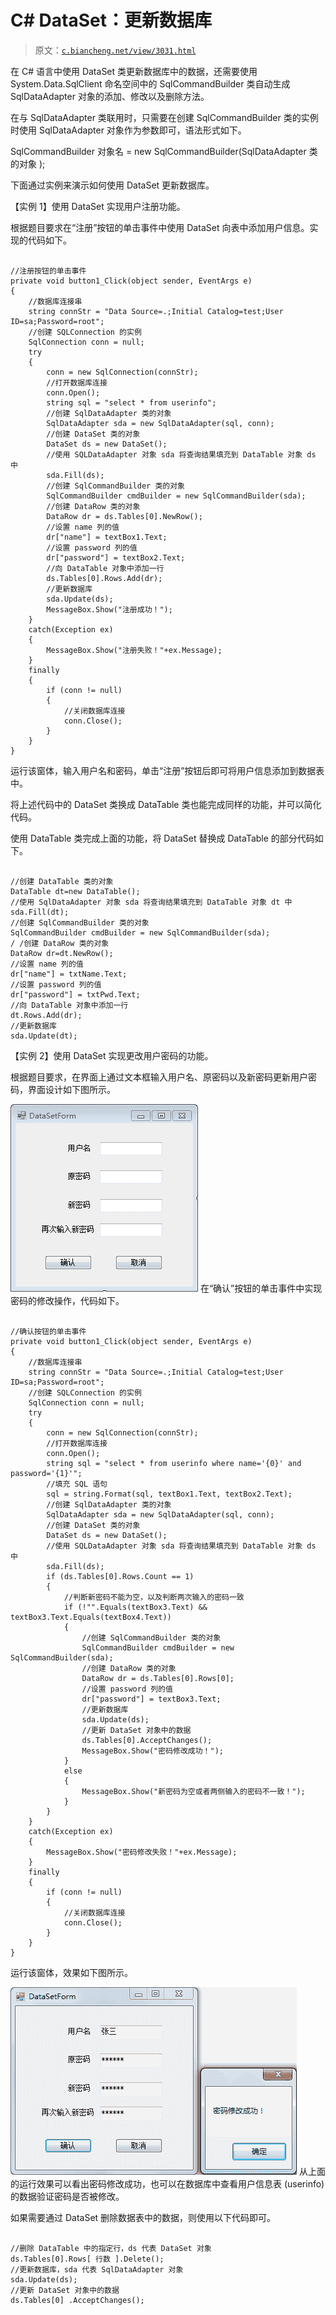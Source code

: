 # C# DataSet：更新数据库

> 原文：[`c.biancheng.net/view/3031.html`](http://c.biancheng.net/view/3031.html)

在 C# 语言中使用 DataSet 类更新数据库中的数据，还需要使用 System.Data.SqlClient 命名空间中的 SqlCommandBuilder 类自动生成 SqlDataAdapter 对象的添加、修改以及删除方法。

在与 SqlDataAdapter 类联用时，只需要在创建 SqlCommandBuilder 类的实例时使用 SqlDataAdapter 对象作为参数即可，语法形式如下。

SqlCommandBuilder 对象名 = new SqlCommandBuilder(SqlDataAdapter 类的对象 );

下面通过实例来演示如何使用 DataSet 更新数据库。

【实例 1】使用 DataSet 实现用户注册功能。

根据题目要求在“注册”按钮的单击事件中使用 DataSet 向表中添加用户信息。实现的代码如下。

```

//注册按钮的单击事件
private void button1_Click(object sender, EventArgs e)
{
    //数据库连接串
    string connStr = "Data Source=.;Initial Catalog=test;User ID=sa;Password=root";
    //创建 SQLConnection 的实例
    SqlConnection conn = null;
    try
    {
        conn = new SqlConnection(connStr);
        //打开数据库连接
        conn.Open();
        string sql = "select * from userinfo";
        //创建 SqlDataAdapter 类的对象
        SqlDataAdapter sda = new SqlDataAdapter(sql, conn);
        //创建 DataSet 类的对象
        DataSet ds = new DataSet();
        //使用 SQLDataAdapter 对象 sda 将查询结果填充到 DataTable 对象 ds 中
        sda.Fill(ds);
        //创建 SqlCommandBuilder 类的对象
        SqlCommandBuilder cmdBuilder = new SqlCommandBuilder(sda);
        //创建 DataRow 类的对象
        DataRow dr = ds.Tables[0].NewRow();
        //设置 name 列的值
        dr["name"] = textBox1.Text;
        //设置 password 列的值
        dr["password"] = textBox2.Text;
        //向 DataTable 对象中添加一行
        ds.Tables[0].Rows.Add(dr);
        //更新数据库
        sda.Update(ds);
        MessageBox.Show("注册成功！");
    }
    catch(Exception ex)
    {
        MessageBox.Show("注册失败！"+ex.Message);
    }
    finally
    {
        if (conn != null)
        {
            //关闭数据库连接
            conn.Close();
        }
    }
}
```

运行该窗体，输入用户名和密码，单击“注册”按钮后即可将用户信息添加到数据表中。

将上述代码中的 DataSet 类换成 DataTable 类也能完成同样的功能，并可以简化代码。

使用 DataTable 类完成上面的功能，将 DataSet 替换成 DataTable 的部分代码如下。

```

//创建 DataTable 类的对象
DataTable dt=new DataTable();
//使用 SqlDataAdapter 对象 sda 将查询结果填充到 DataTable 对象 dt 中
sda.Fill(dt);
//创建 SqlCommandBuilder 类的对象
SqlCommandBuilder cmdBuilder = new SqlCommandBuilder(sda);
/ /创建 DataRow 类的对象
DataRow dr=dt.NewRow();
//设置 name 列的值
dr["name"] = txtName.Text;
//设置 password 列的值
dr["password"] = txtPwd.Text;
//向 DataTable 对象中添加一行
dt.Rows.Add(dr);
//更新数据库
sda.Update(dt);
```

【实例 2】使用 DataSet 实现更改用户密码的功能。

根据题目要求，在界面上通过文本框输入用户名、原密码以及新密码更新用户密码，界面设计如下图所示。

![修改密码功能的界面](img/76a5118e97053dc7a6ace90d7069f7d5.png)
在“确认”按钮的单击事件中实现密码的修改操作，代码如下。

```

//确认按钮的单击事件
private void button1_Click(object sender, EventArgs e)
{
    //数据库连接串
    string connStr = "Data Source=.;Initial Catalog=test;User ID=sa;Password=root";
    //创建 SQLConnection 的实例
    SqlConnection conn = null;
    try
    {
        conn = new SqlConnection(connStr);
        //打开数据库连接
        conn.Open();
        string sql = "select * from userinfo where name='{0}' and password='{1}'";
        //填充 SQL 语句
        sql = string.Format(sql, textBox1.Text, textBox2.Text);
        //创建 SqlDataAdapter 类的对象
        SqlDataAdapter sda = new SqlDataAdapter(sql, conn);
        //创建 DataSet 类的对象
        DataSet ds = new DataSet();
        //使用 SQLDataAdapter 对象 sda 将查询结果填充到 DataTable 对象 ds 中
        sda.Fill(ds);
        if (ds.Tables[0].Rows.Count == 1)
        {
            //判断新密码不能为空，以及判断两次输入的密码一致
            if (!"".Equals(textBox3.Text) && textBox3.Text.Equals(textBox4.Text))
            {
                //创建 SqlCommandBuilder 类的对象
                SqlCommandBuilder cmdBuilder = new SqlCommandBuilder(sda);
                //创建 DataRow 类的对象
                DataRow dr = ds.Tables[0].Rows[0];
                //设置 password 列的值
                dr["password"] = textBox3.Text;
                //更新数据库
                sda.Update(ds);
                //更新 DataSet 对象中的数据
                ds.Tables[0].AcceptChanges();
                MessageBox.Show("密码修改成功！");
            }
            else
            {
                MessageBox.Show("新密码为空或者两侧输入的密码不一致！");
            }
        }
    }
    catch(Exception ex)
    {
        MessageBox.Show("密码修改失败！"+ex.Message);
    }
    finally
    {
        if (conn != null)
        {
            //关闭数据库连接
            conn.Close();
        }
    }
}
```

运行该窗体，效果如下图所示。

![修改密码成功的效果](img/0cdaacd94418d422e4a641227b83d3d3.png)
从上面的运行效果可以看出密码修改成功，也可以在数据库中查看用户信息表 (userinfo) 的数据验证密码是否被修改。

如果需要通过 DataSet 删除数据表中的数据，则使用以下代码即可。

```

//删除 DataTable 中的指定行，ds 代表 DataSet 对象
ds.Tables[0].Rows[ 行数 ].Delete();
//更新数据库，sda 代表 SqlDataAdapter 对象
sda.Update(ds);
//更新 DataSet 对象中的数据
ds.Tables[0] .AcceptChanges();
```